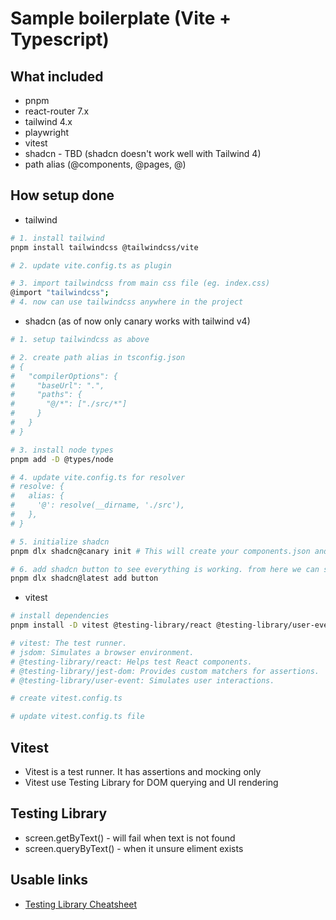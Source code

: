 # Sample boilerplate (Vite + Typescript)

## What included
- pnpm
- react-router 7.x
- tailwind 4.x
- playwright
- vitest
- shadcn - TBD (shadcn doesn't work well with Tailwind 4)
- path alias (@components, @pages, @)

## How setup done
- tailwind
```bash
# 1. install tailwind
pnpm install tailwindcss @tailwindcss/vite

# 2. update vite.config.ts as plugin

# 3. import tailwindcss from main css file (eg. index.css)
@import "tailwindcss";
# 4. now can use tailwindcss anywhere in the project
```
- shadcn (as of now only canary works with tailwind v4)
```bash
# 1. setup tailwindcss as above

# 2. create path alias in tsconfig.json
# {
#   "compilerOptions": {
#     "baseUrl": ".",
#     "paths": {
#       "@/*": ["./src/*"]
#     }
#   }
# }

# 3. install node types
pnpm add -D @types/node

# 4. update vite.config.ts for resolver
# resolve: {
#   alias: {
#     '@': resolve(__dirname, './src'),
#   },
# }

# 5. initialize shadcn
pnpm dlx shadcn@canary init # This will create your components.json and set up your CSS variables

# 6. add shadcn button to see everything is working. from here we can skip canary with latest
pnpm dlx shadcn@latest add button

```

- vitest
```bash
# install dependencies
pnpm install -D vitest @testing-library/react @testing-library/user-event @testing-library/jest-dom jsdom

# vitest: The test runner.
# jsdom: Simulates a browser environment.
# @testing-library/react: Helps test React components.
# @testing-library/jest-dom: Provides custom matchers for assertions.
# @testing-library/user-event: Simulates user interactions.

# create vitest.config.ts

# update vitest.config.ts file

```

## Vitest
- Vitest is a test runner. It has assertions and mocking only
- Vitest use Testing Library for DOM querying and UI rendering

## Testing Library
- screen.getByText() - will fail when text is not found
- screen.queryByText() - when it unsure eliment exists

## Usable links
- [Testing Library Cheatsheet](https://testing-library.com/docs/react-testing-library/cheatsheet/)
